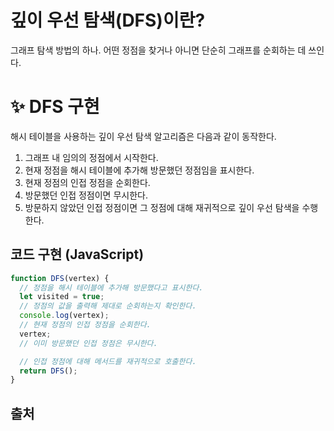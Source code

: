 # 깊이 우선 탐색(DFS)이란?

그래프 탐색 방법의 하나. 어떤 정점을 찾거나 아니면 단순히 그래프를 순회하는 데 쓰인다.<br>

# :sparkles: DFS 구현

해시 테이블을 사용하는 깊이 우선 탐색 알고리즘은 다음과 같이 동작한다.

1. 그래프 내 임의의 정점에서 시작한다.
2. 현재 정점을 해시 테이블에 추가해 방문했던 정점임을 표시한다.
3. 현재 정점의 인접 정점을 순회한다.
4. 방문했던 인접 정점이면 무시한다.
5. 방문하지 않았던 인접 정점이면 그 정점에 대해 재귀적으로 깊이 우선 탐색을 수행한다.

## 코드 구현 (JavaScript)

```javascript
function DFS(vertex) {
  // 정점을 해시 테이블에 추가해 방문했다고 표시한다.
  let visited = true;
  // 정점의 값을 출력해 제대로 순회하는지 확인한다.
  console.log(vertex);
  // 현재 정점의 인접 정점을 순회한다.
  vertex;
  // 이미 방문했던 인접 정점은 무시한다.

  // 인접 정점에 대해 메서드를 재귀적으로 호출한다.
  return DFS();
}
```

## 출처

